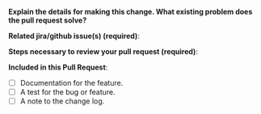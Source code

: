 **Explain the details for making this change. What existing problem does the pull request solve?**
<!--
Example: When "Adding a function to do X",
explain why it is necessary to have a way to do X.
-->

**Related jira/github issue(s) (required)**:
<!--
Provide a link to the related issue(s) to this Pull Request;
auto-closing github issues if necessary (example: "Closes #100" or "Fixes #1230")
-->

**Steps necessary to review your pull request (required)**:
<!--
Include:
- commands you ran for setup
- steps to test
- alternate test scenarios
-->

**Included in this Pull Request**:
- [ ] Documentation for the feature.
- [ ] A test for the bug or feature.
- [ ] A note to the change log.
